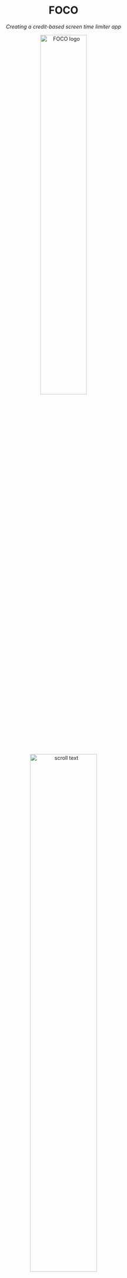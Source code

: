 <div align="center">
  <h1>FOCO</h1>
  <p><i>Creating a credit-based screen time limiter app</i></p>
</div>

<p align="center" width="100%">
  <img src="https://github.com/user-attachments/assets/abd27cd1-354c-4444-a4e4-9a6791ea4a2c" alt="FOCO logo" style="width:50%; height:auto;">
  <img src="https://github.com/user-attachments/assets/5b2ea9c0-fc97-4613-9180-8ba76ed7a04d" alt="scroll text" style="width:60%; height:auto;">
</p>

<div align="center" width="100%">
  <h2>Our Team (Group 13)</h2>

  | BUCS ID | Name            |
  | ------ | ---------------- |
  | mdc63  | Marilyn D'Costa  |
  | pm2038 | Ptolemy Morris   |
  | tp873  | Tom Pecher       |
  | dr761  | Dhru Randeria    |
  | gr553  | George Rawlinson |
</div>

# FOCO: Business Execution Report

## Table of Contents
<!-- TOC start -->

<!-- TOC end -->

## Methodology
<!-- How have we run our business so far?  -->

We set up team roles based on individual strengths in order to create a suitable prototype for our users quickly. We have 5 members, who all have distinct roles: CEO, CFO, CMO, Developer Lead and Product Manager. When selecting our roles, because all of us have previously worked in a coursework group, we could easily identify each member’s core strengths and knew how the dynamic between us would be, as well as how to boost team morale efficiently.

We used an Agile methodology to execute the initial plans of our business. We chose this methodology because it is a collaborative framework that has worked well for us when we last worked together and suits with the dynamics of our team as well as the need to design a prototype and create an app to market for this assignment. Additionally, Agile is flexible and adaptible. This is beneficial especially, if at any stage of executing our business, its current direction is not working, which can happen often in a product’s initial stages because user needs and market conditions can change rapidly, especially if a product has novelty elements, which our app does. Furthermore, because Agile is faster to implement than other methodologies, it would therefore allow us to gain feedback and start monetising earlier, especially as we are releasing an early version of our app.

However, despite the strengths of the Agile framework for executing our business in its initial stages, there are also drawbacks to using this methodology, especially if we want to use the framework beyond the initial stages of developing FOCO. One of the main challenges is that the Agile Framework can cause us to lack planning in the long-term as the methodology focuses on short sprints and could lead to a lack of big-picture thinking, which is needed in entrepreneurship. This could lead to our team developing a product that does not have a coherent overall strategy. In order to mitigate this, we arranged weekly meetings to discuss individual progress and to evaluate whether our progress aligns well with FOCO’s strategic direction. A challenge that we also addressed is customer confusion that can arise, especially when demonstrating our app to early users because Agile methodologies have frequent updates and features can easily change, which can lead to confusion. To mitigate this challenge, we initially advertised our app to students within our department for early feedback before we started marketing to students in other departments at our university because computer science students are familiar with the Agile methodology and user testing and could give us more insightful feedback that could help us identify weaknesses in our product that may cause user confusion. Looking towards the future, an issue that can arise is scaling because Agile is a suitable methodology for small teams but, if we gain additional members as our business develops, we may need to consider methodologies such as SCRUM or Waterfall in order to deal with more members and new team dynamics. 

To initialise our business plan, we implemented a working prototype in Figma and designed a website for advertising our app. We also worked on marketing our app towards students at our university by creating posters and flyers to hand out to students around campus to gain early customers. We initially started with students studying computer science because computer science students are very familiar with user testing and could provide us some additional insight compared to students unfamiliarised usability tests work. Furthermore, as computer science students, we believed that, we would have a common ground to talk about, especially with third or fourth-year students as they may also be enrolled in the Entrepreneurship module.


## Completion
<!-- What we have done so far?  -->

### Website
In today's digital-first world, our website serves as both our virtual storefront and our most powerful brand ambassador. For FOCO, a platform dedicated to mindful technology use, having a thoughtful online presence isn't just practical - it's essential to our mission and growth strategy.

#### Our domain: Simple, Professional, Memorable

We carefully selected the domain http[s://focodigital.co.uk/](https://focodigital.co.uk/) to embody our core values:

- **Intuitive and memorable**: “FOCO” (Derived from Focus Corporation), our business name, is short and distinctive, and instantly conveys our purpose.
- **Professional and approachable**: The name signals credibility while remaining friendly and accessible.
- **Available across platforms: This consistency helps users find us easily through search, social media, or word of mouth.**

#### User - Centric Design Philosophy

Every element of our website has been thoughtfully crafted with our users needs at the forefront:

- **Intuitive Navigation**: Clean menu structure allowing visitors to find information with minimal clicks
- **Responsive Design**: Seamless experience across all devices, with adaptive scaling to fit the user’s device
- **Fast Loading times: Respecting our visitors’ time and attention - practicing what we preach about digital efficiency.**

#### Content that Converts

Our website content strikes a careful balance between informing the user and inspiring action:

- **Clear Value Proposition**: Immediately communicating how FOCO solves the universal problem of digital distraction
- **Evidence-Based Approach**: Incorporating research on digital wellness to build credibility
- **Authentic Testimonials**: Real user stories highlighting tangible benefits like improved productivity, better sleep, and increased mindfulness
- **Compelling Calls-to-Action**: Strategically placed prompts encouraging visitors to download or learn more

### LinkedIn
Establishing a professional LinkedIn presence for FOCO was identified as a crucial early step in executing our business plan and transitioning from concept to active market engagement. We created a dedicated company page, meticulously populating it with key details including our mission, value proposition, relevant industry tags, and location, ensuring a comprehensive and professional representation of the brand. Initial content posts, such as the introduction to FOCO and its focus on digital wellbeing, were published to begin building awareness and driving engagement towards our primary platform. This online hub serves as a vital tool for implementing our initial marketing strategy, particularly for identifying and initiating contact with potential university and workplace partners as outlined in our plan, and for establishing credibility with prospective users and investors.

Demonstrating entrepreneurial resourcefulness and a commitment to maximizing impact within budget constraints, the team acquired a LinkedIn account for £5 from a connection. Crucially, this account retained its unused Premium free trial—a necessary maneuver as our marketing lead had already exhausted their personal trial eligibility. This creative solution allowed us to access Premium features immediately, circumventing the significant standard monthly subscription cost. The initiative was undertaken specifically to accelerate our outreach efforts and gain a competitive edge. Premium features unlock enhanced visibility for our content and enable direct InMail messaging to key stakeholders, such as experienced app developers, potential mentors, or partnership managers within target organizations. This capability is invaluable for bypassing gatekeepers, capturing the attention of influential individuals, and initiating meaningful conversations that might otherwise be difficult to secure. Furthermore, access to more detailed analytics via Premium will allow us to track engagement, understand our audience better, and refine our communication strategy, ultimately supporting our goal of building momentum and validating FOCO's market potential.

### Prototype



## Plan Progression
<!-- How far we have gotten with the business plan?  -->

Clearly, since first laying out our production timeline, we have made good progress towards setting up a sustainable and thriving business framework, already tackling a number of goals laid out in the Priority Roadmap Section (3.1). However, since then, we have also come across new information/insights. A good business plan is a dynamic one, hence we would like to point out some of the most notable changes we are making to proposed product and business strategy.


### Issue 1 - 2.6.2 Primary Challenges and Risks

#### Blocking Apps Successfully
<!-- How do we ensure that the MVP can actually block other apps? -->

In our planning phase, we correctly identified the ability (or lack thereof) of our app successfully blocking/restricting other apps as the greatest "existential threat" to our product. Whilst it is clear that others have successfully implemented such features, we were unsure how difficult this would be and so we immediately turned our attention to prototyping and verifying this for ourselves after the planning phase concluded. From this initial prototyping phase, we have confirmed that it is quite difficult to restrict other apps in this way. As a result, we have focussed our attention on researching, particularly in the Flutter documentation as well as similar projects and threads related to app restriction.

#### Going Cross-Platform
<!-- How do we ensure functionality across all OSs? -->

Following on from this, we have identified a number of potential methods and are in the process of testing each one. However, these methods are now raising a second potential risk to the business plan as several of them are OS specific, and so using them would mean narrowing our target audience quite significantly. We believe this to be a pertinent issue as a lack of cross-compatibility would substantially limit our potential revenue and are considering different ways of circumventing this issue (mainly, whether we keep researching for an all-encompassing solution for each OS, or implementing specific solutions for each one).


### Issue 2 - 2.7 Assumptions and Risk Assessment

On a related topic, we will be adding the issue of cross-compatibility to our official risk assessment based on the reasoning specified above.


### Issue 3 - 2.2 Use Cases and Storyboarding

#### Setting permissions
<!-- How will the system interact with app permission settings? -->

While we have several potential methods with different approaches, one area in which they all share from is their use of permissions. From the beginning, it was obvious to us that the app would require the user to allow FOCO with some form of permissions, however it seems that we overlooked this when writing out our business plan. Hence, we will add this part of the user experience to our storyboards. Furthermore, we have begun noting down (from our prototyping) what specific permissions may be required.


#### Blocking method
<!-- How will the blocking method be manifested to the user? -->

Additionally, we also decided to rethink how the blocking/restriction would actually be manifested to the user. While superficial, we did not properly consider what the block would look like, whether simply creating a notification or fully displaying a window to the user. Such gaps in design are to be expected as each of us has our own ideas and we all implicity have a collective idea, yet we failed to properly transfer this to our design. We are continuing to mull over the best way to present this to the user (since this is the primary barrier, we believe that implementing this well or poorly will impact how effectively FOCO assists the user psychologically in conquering their bad screen habits). As part of this, we are revisiting our market research and rigorously documenting the methods used by our competitors, weighting up their pros and cons, and we will soon use this to inform the development of our initial product.



## Raising capital
<!-- How have we raised money to support the business in the initial phase?  -->

At this time we already have approached various friends and family for investment. This investment will be used to fund the initial marketing budget in order to start building a brand. We have had so signs of interesting with from a investors. This initial investment will go towards the marketing of our product specifically on TikTok (as this is, by definition, is our target audience). The target for this  initial capital raise is £3000 as TikTok estimates to convert to 50,000 clicks, which will establish our presence and allow our product to start spreading by word of mouth. This would also allow us to recoup our initial investment if only 6% of those who clicked purchased only one month of premium.

List of prospective investors

| Investor  | Investment | Equity |
| --- | --- | --- |
| Charlotte Morris | £1000 | 6.7% |
| TJ Rawlinson | £500  | 3.3% |
| Jitesh Randeria | £500  | 3.3% |
| Sammy Ndenecho | £150 | 1% |
| Total | £2150 | 14.3% |

This investment however is all contingent on the completion of a working v1.0 of our app being published to the google play store. In order to get to this point the team has/is planning to cover the upfront costs as they are relatively small and as such are able to be payed out of pocket by the team, these include:

- £7.50 - **Domain Acquisition:** We secured https://focodigital.co.uk as our digital headquarters, prioritizing this investment to establish a professional online presence from day one. We researched our options for purchasing this domain, and found that Cloudflare was the easiest option, as it worked well as a hosting provider, and was a reputable source for domain purchasing.
- £25.00 - **Google Play:** Initially, we decided to launch on Google play instead of the App Store. This is because we have completed our initial development on Flutter Studio, which emulates an Android phone, and additionally the pricing model is much cheaper to get started, taking a 15% cut instead of Apple’s 30% cut.
- £50 - **Company House Registration (Planned):** We intend to register *The Focus Corporation* as a limited company with Companies House in the near future. This will formalize our operations, providing legal protection to our investors. Setting up as a limited company also opens the door to more professional opportunities, such as business banking and grant applications, while securing our brand name officially.


## Testing product
<!-- How have we tested the product and what results did we get?  -->

### Feedback



## Conclusion
<!-- How do we evaluate our progress and what will we do next?  -->
